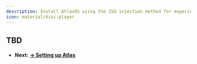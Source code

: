 ```yaml
---
description: Install AtlasOS using the ISO injection method for experienced users
icon: material/disc-player
---
```


## TBD



<div class="grid cards" markdown>

-   #### Next: **[-> Setting up Atlas](setting-up.md)**

</div>